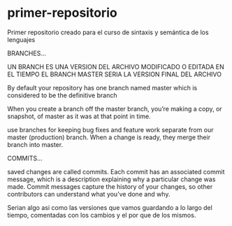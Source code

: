 # primer-repositorio
Primer repositorio creado para el curso de sintaxis y semántica de los lenguajes

BRANCHES...

UN BRANCH ES UNA VERSION DEL ARCHIVO MODIFICADO O EDITADA EN EL TIEMPO
EL BRANCH MASTER SERIA LA VERSION FINAL DEL ARCHIVO

By default your repository has one branch named master which is considered to be the definitive branch

When you create a branch off the master branch, you’re making a copy, or snapshot, of master as it was at that point in time.

use branches for keeping bug fixes and feature work separate from our master (production) branch. When a change is ready, they merge their branch into master.

COMMITS...

saved changes are called commits. Each commit has an associated commit message, which is a description explaining why a particular change was made. Commit messages capture the history of your changes, so other contributors can understand what you’ve done and why.

Serian algo asi como las versiones que vamos guardando a lo largo del tiempo, comentadas con los cambios y el por que de los mismos.
